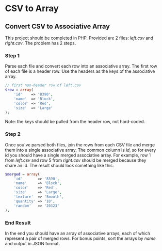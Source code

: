 # CSV to Array
## Convert CSV to Associative Array

This project should be completed in PHP. Provided are 2 files: *left.csv* and *right.csv*. The problem has 2 steps.

### Step 1

Parse each file and convert each row into an associative array. The first row of each file is a header row. Use the headers as the keys of the associative array.

```php
// first non-header row of left.csv
$row = array(
    'id'    => '8390',
    'name'  => 'Block',
    'color' => 'Red',
    'size'  => 'Large'
);
```
Note: the keys should be pulled from the header row, not hard-coded.

### Step 2

Once you've parsed both files, join the rows from each CSV file and merge them into a single associative array. The common column is *id*, so for every id you should have a single merged associative array. For example, row 1 from *left.csv* and row 5 from *right.csv* should be merged because they share an id. The result should look something like this:

```php
$merged = array(
    'id'       => '8390',
    'name'     => 'Block',
    'color'    => 'Red',
    'size'     => 'Large',
    'texture'  => 'Smooth',
    'quantity' => '10',
    'random'   => '20323'
);
```

### End Result

In the end you should have an array of associative arrays, each of which represent a pair of merged rows. For bonus points, sort the arrays by *name* and output in JSON format.
